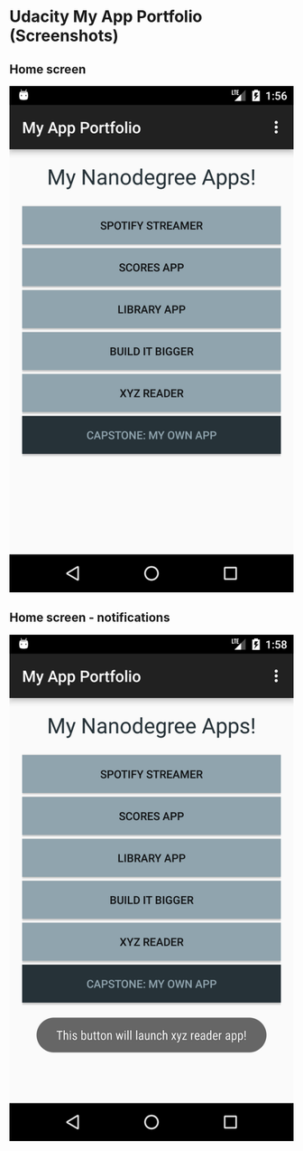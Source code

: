 # Udacity My App Portfolio (Screenshots)

## Home screen
![Home screen](0_main_screen.png)

## Home screen - notifications
![Home screen - notifications](1_button_pressed.png)
